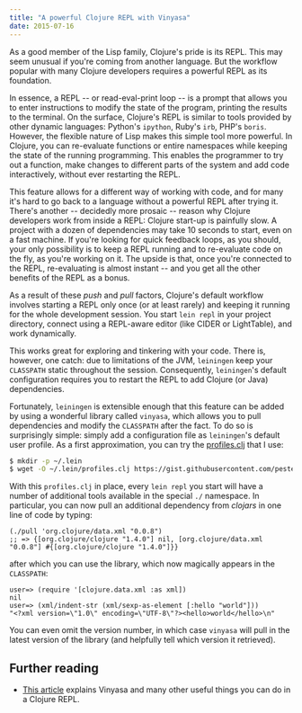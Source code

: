```yaml
---
title: "A powerful Clojure REPL with Vinyasa"
date: 2015-07-16
---
```


As a good member of the Lisp family, Clojure's pride is its REPL. This may seem
unusual if you're coming from another language. But the workflow popular with many
Clojure developers requires a powerful REPL as its foundation.

In essence, a REPL -- or read-eval-print loop -- is a prompt that allows you to
enter instructions to modify the state of the program, printing the results to
the terminal. On the surface, Clojure's REPL is similar to tools provided by
other dynamic languages: Python's `ipython`, Ruby's `irb`, PHP's
`boris`. However, the flexible nature of Lisp makes this simple tool more
powerful. In Clojure, you can re-evaluate functions or entire namespaces while
keeping the state of the running programming. This enables the programmer to try
out a function, make changes to different parts of the system and add code
interactively, without ever restarting the REPL.

This feature allows for a different way of working with code, and for many it's
hard to go back to a language without a powerful REPL after trying it. There's
another -- decidedly more prosaic -- reason why Clojure developers work from
inside a REPL: Clojure start-up is painfully slow. A project with a dozen of
dependencies may take 10 seconds to start, even on a fast machine. If you're
looking for quick feedback loops, as you should, your only possibility is to
keep a REPL running and to re-evaluate code on the fly, as you're working on
it. The upside is that, once you're connected to the REPL, re-evaluating is
almost instant -- and you get all the other benefits of the REPL as a bonus.

As a result of these *push* and *pull* factors, Clojure's default workflow
involves starting a REPL only once (or at least rarely) and keeping it running
for the whole development session. You start `lein repl` in your project
directory, connect using a REPL-aware editor (like CIDER or LightTable), and
work dynamically.

This works great for exploring and tinkering with your code. There is, however,
one catch: due to limitations of the JVM, `leiningen` keep your `CLASSPATH`
static throughout the session. Consequently, `leiningen`'s default configuration
requires you to restart the REPL to add Clojure (or Java) dependencies.

Fortunately, `leiningen` is extensible enough that this feature can be added
by using a wonderful library called `vinyasa`, which allows you to pull
dependencies and modify the `CLASSPATH` after the fact. To do so is surprisingly
simple: simply add a configuration file as `leiningen`'s default user
profile. As a first approximation, you can try the
[profiles.clj](https://gist.github.com/pesterhazy/0d37bfffc9d7264c3b35) that I use:

``` bash
$ mkdir -p ~/.lein
$ wget -O ~/.lein/profiles.clj https://gist.githubusercontent.com/pesterhazy/0d37bfffc9d7264c3b35/raw/f754399b79ae39380a0015b6cba85b8ef76d3c72/profiles.clj
```

With this `profiles.clj` in place, every `lein repl` you start will have a number
of additional tools available in the special `./` namespace. In particular, you
can now pull an additional dependency from *clojars* in one line of code by typing:

```
(./pull 'org.clojure/data.xml "0.0.8")
;; => {[org.clojure/clojure "1.4.0"] nil, [org.clojure/data.xml "0.0.8"] #{[org.clojure/clojure "1.4.0"]}}
```

after which you can use the library, which now magically appears in the `CLASSPATH`:

```
user=> (require '[clojure.data.xml :as xml])
nil
user=> (xml/indent-str (xml/sexp-as-element [:hello "world"]))
"<?xml version=\"1.0\" encoding=\"UTF-8\"?><hello>world</hello>\n"
```

You can even omit the version number, in which case `vinyasa` will pull in the
latest version of the library (and helpfully tell which version it retrieved).

## Further reading

- [This article](http://dev.solita.fi/2014/03/18/pimp-my-repl.html) explains
  Vinyasa and many other useful things you can do in a Clojure REPL.

